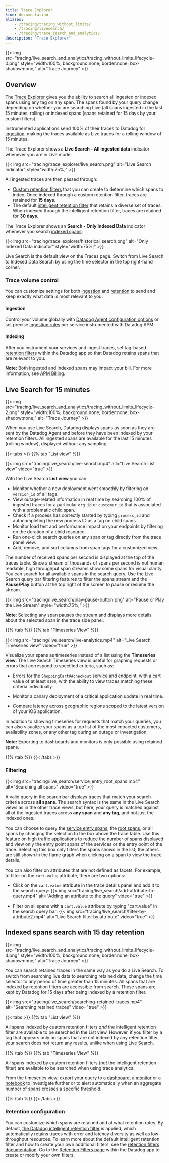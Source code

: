 ```yaml
---
title: Trace Explorer
kind: documentation
aliases:
    - /tracing/tracing_without_limits/
    - /tracing/livesearch/
    - /tracing/trace_search_and_analytics/
description: "Trace Explorer"
---
```


{{< img src="tracing/live_search_and_analytics/tracing_without_limits_lifecycle-0.png" style="width:100%; background:none; border:none; box-shadow:none;" alt="Trace Journey" >}}

## Overview

The [Trace Explorer][1] gives you the ability to search all ingested or indexed spans using any tag on any span.  The spans found by your query change depending on whether you are searching Live (all spans ingested in the last 15 minutes, rolling) or indexed spans (spans retained for 15 days by your custom filters).

Instrumented applications send 100% of their traces to Datadog for [ingestion][2], making the traces available as Live traces for a rolling window of 15 minutes.

The Trace Explorer shows a **Live Search - All ingested data** indicator whenever you are in Live mode:

{{< img src="tracing/trace_explorer/live_search.png" alt="Live Search Indicator" style="width:75%;" >}}

All ingested traces are then passed through:
- [Custom retention filters][3] that you can create to determine which spans to index. Once indexed through a custom retention filter, traces are retained for **15 days**.
- The default [intelligent retention filter][4] that retains a diverse set of traces. When indexed through the intelligent retention filter, traces are retained for **30 days**.

The Trace Explorer shows an **Search - Only Indexed Data** indicator whenever you search [indexed spans][5]:

{{< img src="tracing/trace_explorer/historical_search.png" alt="Only Indexed Data indicator" style="width:75%;" >}}

Live Search is the default view on the Traces page. Switch from Live Search to Indexed Data Search by using the time selector in the top right-hand corner.

### Trace volume control

You can customize settings for both [ingestion][6] and [retention][7] to send and keep exactly what data is most relevant to you.

#### Ingestion

Control your volume globally with [Datadog Agent configuration options][8] or set precise [ingestion rules][9] per service instrumented with Datadog APM.


#### Indexing

After you instrument your services and ingest traces, set tag-based [retention filters][3] within the Datadog app so that Datadog retains spans that are relevant to you.

**Note:** Both ingested and indexed spans may impact your bill. For more information, see [APM Billing][10].

## Live Search for 15 minutes

{{< img src="tracing/live_search_and_analytics/tracing_without_limits_lifecycle-2.png" style="width:100%; background:none; border:none; box-shadow:none;" alt="Trace Journey" >}}

When you use Live Search, Datadog displays spans as soon as they are sent by the Datadog Agent and before they have been indexed by your retention filters. All ingested spans are available for the last 15 minutes (rolling window), displayed without any sampling.

{{< tabs >}}
{{% tab "List view" %}}

{{< img src="tracing/live_search/live-search.mp4" alt="Live Search List view" video="true" >}}

With the Live Search **List view** you can:

- Monitor whether a new deployment went smoothly by filtering on `version_id` of all tags.
- View outage-related information in real time by searching 100% of ingested traces for a particular `org_id` or `customer_id` that is associated with a problematic child span.
- Check if a process has correctly started by typing `process_id` and autocompleting the new process ID as a tag on child spans.
- Monitor load test and performance impact on your endpoints by filtering on the duration of a child resource.
- Run one-click search queries on any span or tag directly from the trace panel view.
- Add, remove, and sort columns from span tags for a customized view.

The number of received spans per second is displayed at the top of the traces table. Since a stream of thousands of spans per second is not human readable, high throughput span streams show some spans for visual clarity. You can search for all available spans in the search query. Use the Live Search query bar filtering features to filter the spans stream and the **Pause/Play** button at the top right of the screen to pause or resume the stream.

{{< img src="tracing/live_search/play-pause-button.png" alt="Pause or Play the Live Stream" style="width:75%;" >}}

**Note**: Selecting any span pauses the stream and displays more details about the selected span in the trace side panel.

{{% /tab %}}
{{% tab "Timeseries View" %}}

{{< img src="tracing/live_search/live-analytics.mp4" alt="Live Search Timeseries view" video="true" >}}

Visualize your spans as timeseries instead of a list using the **Timeseries view**. The Live Search Timeseries view is useful for graphing requests or errors that correspond to specified criteria, such as:

- Errors for the `ShoppingCart##checkout` service and endpoint, with a cart value of at least `$100`, with the ability to view traces matching these criteria individually.

- Monitor a canary deployment of a critical application update in real time.

- Compare latency across geographic regions scoped to the latest version of your iOS application.

In addition to showing timeseries for requests that match your queries, you can also visualize your spans as a top list of the most impacted customers, availability zones, or any other tag during an outage or investigation.

**Note:** Exporting to dashboards and monitors is only possible using retained spans.

{{% /tab %}}
{{< /tabs >}}

### Filtering

{{< img src="tracing/live_search/service_entry_root_spans.mp4" alt="Searching all spans" video="true" >}}

A valid query in the search bar displays traces that match your search criteria across **all spans**. The search syntax is the same in the Live Search views as in the other trace views, but here, your query is matched against all of the ingested traces across **any span** and **any tag**, and not just the indexed ones.

You can choose to query the [service entry spans][11], the [root spans][12], or all spans by changing the selection to the box above the trace table. Use this feature on high traffic applications to reduce the number of spans displayed and view only the entry point spans of the services or the entry point of the trace. Selecting this box only filters the spans shown in the list; the others are still shown in the flame graph when clicking on a span to view the trace details.

You can also filter on attributes that are not defined as facets. For example, to filter on the `cart.value` attribute, there are two options:

- Click on the `cart.value` attribute in the trace details panel and add it to the search query:
{{< img src="tracing/live_search/add-attribute-to-query.mp4" alt="Adding an attribute to the query" video="true" >}}

- Filter on all spans with a `cart.value` attribute by typing "cart.value" in the search query bar:
{{< img src="tracing/live_search/filter-by-attribute2.mp4" alt="Live Search filter by attribute" video="true" >}}

## Indexed spans search with 15 day retention

{{< img src="tracing/live_search_and_analytics/tracing_without_limits_lifecycle-4.png" style="width:100%; background:none; border:none; box-shadow:none;" alt="Trace Journey" >}}

You can search retained traces in the same way as you do a Live Search. To switch from searching live data to searching retained data, change the time selector to any period of time greater than 15 minutes. All spans that are indexed by retention filters are accessible from search. These spans are kept by Datadog for 15 days after being indexed by a retention filter.

{{< img src="tracing/live_search/searching-retained-traces.mp4" alt="Searching retained traces" video="true" >}}

{{< tabs >}}
{{% tab "List view" %}}

All spans indexed by custom retention filters *and* the intelligent retention filter are available to be searched in the List view. However, if you filter by a tag that appears only on spans that are not indexed by any retention filter, your search does not return any results, unlike when using [Live Search](#live-search-for-15-minutes).

{{% /tab %}}
{{% tab "Timeseries View" %}}

All spans indexed by custom retention filters (*not* the intelligent retention filter) are available to be searched when using trace analytics.

From the timeseries view, export your query to a [dashboard][1], a [monitor][2] or a [notebook][3] to investigate further or to alert automatically when an aggregate number of spans crosses a specific threshold.

[1]: /dashboards/widgets/timeseries/
[2]: /monitors/create/types/apm/?tab=analytics
[3]: /notebooks
{{% /tab %}}
{{< /tabs >}}

### Retention configuration

You can customize which spans are retained and at what retention rates. By default, [the Datadog intelligent retention filter][4] is applied, which automatically retains traces with error and latency diversity as well as low-throughput resources. To learn more about the default intelligent retention filter and how to create your own additional filters, see the [retention filters documentation][3]. Go to the [Retention Filters page][13] within the Datadog app to create or modify your own filters.


[1]: https://app.datadoghq.com/apm/traces
[2]: /tracing/trace_pipeline/ingestion_controls
[3]: /tracing/trace_pipeline/trace_retention/#retention-filters
[4]: /tracing/trace_pipeline/trace_retention/#datadog-intelligent-retention-filter
[5]: /tracing/visualization/#indexed-span
[6]: /tracing/trace_ingestion/
[7]: /tracing/trace_pipeline/trace_retention/
[8]: /tracing/trace_pipeline/ingestion_mechanisms/#in-the-agent
[9]: /tracing/trace_pipeline/ingestion_mechanisms/#in-tracing-libraries-user-defined-rules
[10]: /account_management/billing/apm_distributed_tracing/
[11]: /tracing/visualization/#service-entry-span
[12]: /tracing/visualization/#trace-root-span
[13]: https://app.datadoghq.com/apm/traces/retention-filters
